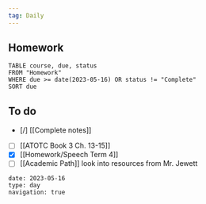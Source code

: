 ```yaml
---
tag: Daily
---
```

## Homework
```dataview
TABLE course, due, status
FROM "Homework" 
WHERE due >= date(2023-05-16) OR status != "Complete"
SORT due
```

## To do
- [/] [[Complete notes]]
- [ ] [[ATOTC Book 3 Ch. 13-15]]
- [x] [[Homework/Speech Term 4]]
- [ ] [[Academic Path]] look into resources from Mr. Jewett
```gEvent
date: 2023-05-16
type: day
navigation: true
```